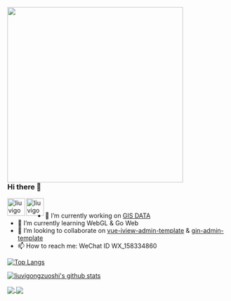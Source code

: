 <p align="right" style="width: 400px;">
<img align="right" src="https://user-images.githubusercontent.com/26923747/94355127-00a72780-00b4-11eb-8aa0-a239d59305f4.gif" style="width: 400px;" />
</p>

### Hi there 👋


<a href="https://juejin.im/user/1926000101565774">
  <img align="left" alt="liuvigongzuoshi | juejin" width="40px" src="https://s3.pstatp.com/toutiao/xitu_juejin_web/img/logo.a7995ad.svg" />
</a>

<a href="https://github.com/liuvigongzuoshi/blog">
  <img align="left" alt="liuvigongzuoshi | blog" width="40px" src="https://user-images.githubusercontent.com/26923747/90339043-b9436b00-e020-11ea-9135-2992831cc4ae.png" />
</a>

<br/>

- 🔭 I’m currently working on [GIS DATA](https://www.gis-data.cn/)
- 🌱 I’m currently learning WebGL & Go Web
- 👯 I’m looking to collaborate on [vue-iview-admin-template](https://github.com/liuvigongzuoshi/vue-iview-admin-template) & [gin-admin-template](https://github.com/liuvigongzuoshi/gin-admin-template)
- 📫 How to reach me: WeChat ID WX_158334860

<!--
- 🤔 I’m looking for help with ...
- 💬 Ask me about ...
- 😄 Pronouns: ...
- ⚡ Fun fact: ...
-->

[![Top Langs](https://github-readme-stats.vercel.app/api/top-langs/?username=liuvigongzuoshi&layout=compact&count_private=true&theme=tokyonight)](https://github.com/liuvigongzuoshi)

[![liuvigongzuoshi's github stats](https://github-readme-stats.vercel.app/api?username=liuvigongzuoshi&hide=prs,contribs&count_private=true&show_icons=true&theme=tokyonight)](https://github.com/liuvigongzuoshi/blog)


<a href="https://github.com/liuvigongzuoshi/vue-iview-admin-template">
  <img align="center" src="https://github-readme-stats.vercel.app/api/pin/?username=liuvigongzuoshi&repo=vue-iview-admin-template&theme=tokyonight" />
</a>

<a href="https://github.com/liuvigongzuoshi/leaflet-demo">
  <img align="center" src="https://github-readme-stats.vercel.app/api/pin/?username=liuvigongzuoshi&repo=leaflet-demo&theme=tokyonight" />
</a> 

